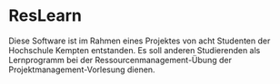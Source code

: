 # ResLearn

Diese Software ist im Rahmen eines Projektes von acht Studenten der Hochschule Kempten entstanden.
Es soll anderen Studierenden als Lernprogramm bei der Ressourcenmanagement-Übung der Projektmanagement-Vorlesung dienen.
